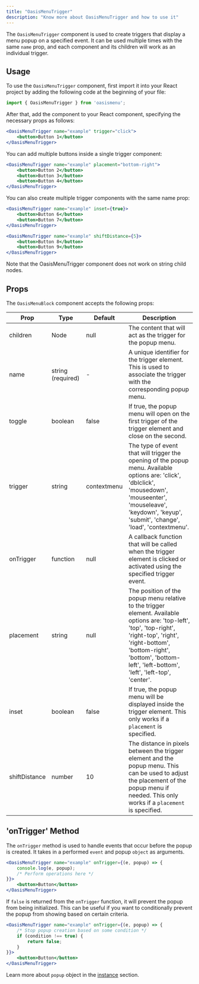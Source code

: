 ```yaml
---
title: "OasisMenuTrigger"
description: "Know more about OasisMenuTrigger and how to use it"
---
```


The `OasisMenuTrigger` component is used to create triggers that display a menu popup on a specified event. It can be used multiple times with the same `name` prop, and each component and its children will work as an individual trigger.

## Usage

To use the `OasisMenuTrigger` component, first import it into your React project by adding the following code at the beginning of your file:

```jsx
import { OasisMenuTrigger } from 'oasismenu';
```

After that, add the component to your React component, specifying the necessary props as follows:

```jsx
<OasisMenuTrigger name="example" trigger="click">
    <button>Button 1</button>
</OasisMenuTrigger>
```

You can add multiple buttons inside a single trigger component:

```jsx
<OasisMenuTrigger name="example" placement="bottom-right">
    <button>Button 2</button>
    <button>Button 3</button>
    <button>Button 4</button>
</OasisMenuTrigger>
```

You can also create multiple trigger components with the same name prop:

```jsx
<OasisMenuTrigger name="example" inset={true}>
    <button>Button 6</button>
    <button>Button 7</button>
</OasisMenuTrigger>

<OasisMenuTrigger name="example" shiftDistance={5}>
    <button>Button 8</button>
    <button>Button 9</button>
</OasisMenuTrigger>
```

Note that the OasisMenuTrigger component does not work on string child nodes.

## Props

The `OasisMenuBlock` component accepts the following props:

| Prop | Type | Default | Description |
| ---- | ---- | ------- | ----------- |
| children | Node | null | The content that will act as the trigger for the popup menu. |
| name | string (required) | - | A unique identifier for the trigger element. This is used to associate the trigger with the corresponding popup menu. |
| toggle | boolean | false | If true, the popup menu will open on the first trigger of the trigger element and close on the second. |
| trigger | string | contextmenu | The type of event that will trigger the opening of the popup menu. Available options are: 'click', 'dblclick', 'mousedown', 'mouseenter', 'mouseleave', 'keydown', 'keyup', 'submit', 'change', 'load', 'contextmenu'. |
| onTrigger | function | null | A callback function that will be called when the trigger element is clicked or activated using the specified trigger event. |
| placement | string | null | The position of the popup menu relative to the trigger element. Available options are: 'top-left', 'top', 'top-right', 'right-top', 'right', 'right-bottom', 'bottom-right', 'bottom', 'bottom-left', 'left-bottom', 'left', 'left-top', 'center'. |
| inset | boolean | false | If true, the popup menu will be displayed inside the trigger element. This only works if a `placement` is specified. |
| shiftDistance | number | 10 | The distance in pixels between the trigger element and the popup menu. This can be used to adjust the placement of the popup menu if needed. This only works if a `placement` is specified. |

## 'onTrigger' Method

The `onTrigger` method is used to handle events that occur before the popup is created. It takes in a performed `event` and popup `object` as arguments.

```jsx
<OasisMenuTrigger name="example" onTrigger={(e, popup) => {
    console.log(e, popup);
    /* Perform operations here */
}}>
    <button>Button</button>
</OasisMenuTrigger>
```

If `false` is returned from the `onTrigger` function, it will prevent the popup from being initialized. This can be useful if you want to conditionally prevent the popup from showing based on certain criteria.

```jsx
<OasisMenuTrigger name="example" onTrigger={(e, popup) => {
    /* Stop popup creation based on some condition */
    if (condition !== true) {
        return false;
    }
}}>
    <button>Button</button>
</OasisMenuTrigger>
```

Learn more about `popup` object in the [instance](instance) section.
